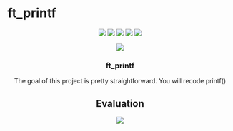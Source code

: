 # ft_printf

<p align="center">
    <img src="https://img.shields.io/github/languages/count/fleizean/ft_printf?style=for-the-badge"/>
    <img src="https://img.shields.io/github/last-commit/fleizean/ft_printf?style=for-the-badge"/>
    <img src="https://img.shields.io/github/forks/fleizean/ft_printf?style=for-the-badge"/>
    <img src="https://img.shields.io/github/followers/fleizean?style=for-the-badge"/>
    <img src="https://img.shields.io/github/watchers/fleizean/ft_printf?style=for-the-badge"/>
</p>

<p align="center">
    <img src="https://badge42.vercel.app/api/v2/cl13ejq4y000909mke5sxpjan/stats?cursusId=21&coalitionId=233"/>
</p>

<h3 align="center">
  ft_printf
</h3>

<p align="center">
    The goal of this project is pretty straightforward. You will recode printf()
</p>

<h2 align="center">
  Evaluation
</h2>

<p align="center">
  <img src="https://badge42.vercel.app/api/v2/cl13ejq4y000909mke5sxpjan/project/2525047"/>
</p>
